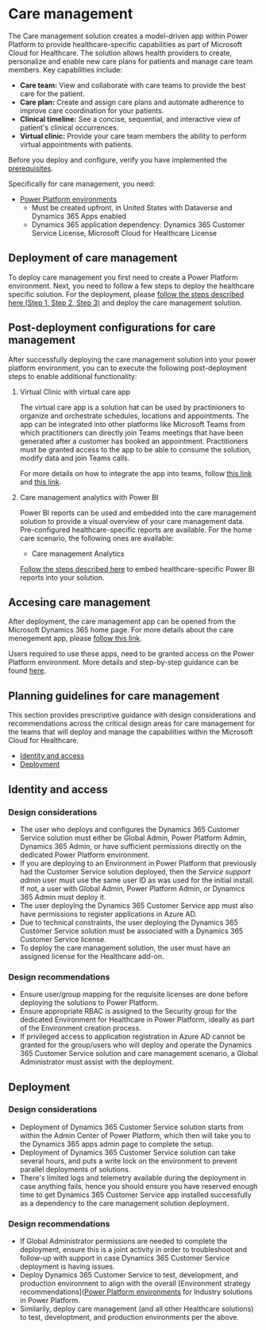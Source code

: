 # Care management

The Care management solution creates a model-driven app within Power Platform to provide healthcare-specific capabilities as part of Microsoft Cloud for Healthcare.
The solution allows health providers to create, personalize and enable new care plans for patients and manage care team members. Key capabilities include:

* **Care team:** View and collaborate with care teams to provide the best care for the patient.
* **Care plan:** Create and assign care plans and automate adherence to improve care coordination for your patients.
* **Clinical timeline:** See a concise, sequential, and interactive view of patient's clinical occurrences.
* **Virtual clinic:** Provide your care team members the ability to perform virtual appointments with patients.

Before you deploy and configure, verify you have implemented the [prerequisites](../../prereqs.md).

Specifically for care management, you need:

* [Power Platform environments](../powerPlatform/)
  * Must be created upfront, in United States with Dataverse and Dynamics 365 Apps enabled
  * Dynamics 365 application dependency: Dynamics 365 Customer Service License, Microsoft Cloud for Healthcare License

## Deployment of care management

To deploy care management you first need to create a Power Platform environment. Next, you need to follow a few steps to deploy the healthcare specific solution.
For the deployment, please [follow the steps described here (Step 1, Step 2, Step 3)](https://docs.microsoft.com/en-us/dynamics365/industry/healthcare/deploy#step-1-prepare-environment) and deploy the care management solution.

## Post-deployment configurations for care management

After successfully deploying the care management solution into your power platform environment, you can to execute the following post-deployment steps to enable additional functionality:

1. Virtual Clinic with virtual care app

   The virtual care app is a solution hat can be used by practinioners to organize and orchestrate schedules, locations and appointments. The app can be integrated into other platforms like Microsoft Teams from which practitioners can directly join Teams meetings that have been generated after a customer has booked an appointment. Practitioners must be granted access to the app to be able to consume the solution, modify data and join Teams calls.

   For more details on how to integrate the app into teams, follow [this link](https://docs.microsoft.com/en-us/dynamics365/industry/healthcare/configure-virtual-care) and [this link](https://docs.microsoft.com/en-us/powerapps/teams/embed-model-driven-teams-tab).

2. Care management analytics with Power BI

   Power BI reports can be used and embedded into the care management solution to provide a visual overview of your care management data. Pre-configured healthcare-specific reports are available. For the home care scenario, the following ones are available:

   * Care management Analytics

   [Follow the steps described here](https://docs.microsoft.com/en-us/dynamics365/industry/healthcare/configure-powerbi-reports#embed-the-power-bi-report-in-home-health-or-care-management) to embed healthcare-specific Power BI reports into your solution.

## Accesing care management

After deployment, the care management app can be opened from the Microsoft Dynamics 365 home page. For more details about the care menegement app, please [follow this link](https://docs.microsoft.com/en-us/dynamics365/industry/healthcare/use-care-management#administration).

Users required to use these apps, need to be granted access on the Power Platform environment. More details and step-by-step guidance can be found [here](https://docs.microsoft.com/en-us/dynamics365/industry/healthcare/deploy#step-3-add-users-and-assign-security-role).

## Planning guidelines for care management

This section provides prescriptive guidance with design considerations and recommendations across the critical design areas for care management for the teams that will deploy and manage the capabilities within the Microsoft Cloud for Healthcare.

* [Identity and access](#identity-and-access)
* [Deployment](#deployment)

## Identity and access

### Design considerations

* The user who deploys and configures the Dynamics 365 Customer Service solution must either be Global Admin, Power Platform Admin, Dynamics 365 Admin, or have sufficient permissions directly on the dedicated Power Platform environment.
* If you are deploying to an Environment in Power Platform that previously had the Customer Service solution deployed, then the *Service support admin* user must use the same user ID as was used for the initial install. If not, a user with Global Admin, Power Platform Admin, or Dynamics 365 Admin must deploy it.
* The user deploying the Dynamics 365 Customer Service app must also have permissions to register applications in Azure AD.
* Due to technical constraints, the user deploying the Dynamics 365 Customer Service solution must be associated with a Dynamics 365 Customer Service license.
* To deploy the care management solution, the user must have an assigned license for the Healthcare add-on.

### Design recommendations

* Ensure user/group mapping for the requisite licenses are done before deploying the solutions to Power Platform.
* Ensure appropriate RBAC is assigned to the Security group for the dedicated Environment for Healthcare in Power Platform, ideally as part of the Environment creation process.
* If privileged access to application registration in Azure AD cannot be granted for the group/users who will deploy and operate the Dynamics 365 Customer Service solution and care management scenario, a Global Administrator must assist with the deployment.

## Deployment

### Design considerations

* Deployment of Dynamics 365 Customer Service solution starts from within the Admin Center of Power Platform, which then will take you to the Dynamics 365 apps admin page to complete the setup.
* Deployment of Dynamics 365 Customer Service solution can take several hours, and puts a write lock on the environment to prevent parallel deployments of solutions.
* There's limited logs and telemetry available during the deployment in case anything fails, hence you should ensure you have reserved enough time to get Dynamics 365 Customer Service app installed successfully as a dependency to the care management solution deployment.

### Design recommendations

* If Global Administrator permissions are needed to complete the deployment, ensure this is a joint activity in order to troubleshoot and follow-up with support in case Dynamics 365 Customer Service deployment is having issues.
* Deploy Dynamics 365 Customer Service to test, development, and production environment to align with the overall [Environment strategy recommendations]([Power Platform environments](../../../foundations/powerPlatform/) for Industry solutions in Power Platform.
* Similarily, deploy care management (and all other Healthcare solutions) to test, developtment, and production environments per the above.
